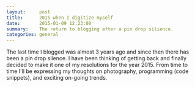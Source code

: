 ```yaml
---
layout:     post
title:      2015 when I digitize myself
date:       2015-01-09 12:23:00
summary:    The return to blogging after a pin drop silience.
categories: general
---
```


The last time I blogged was almost 3 years ago and since then there has been a pin drop silence. I have been thinking of getting back and finally decided to make it one of my resolutions for the year 2015. From time to time I'll be expressing my thoughts on photography, programming (code snippets), and exciting on-going trends.